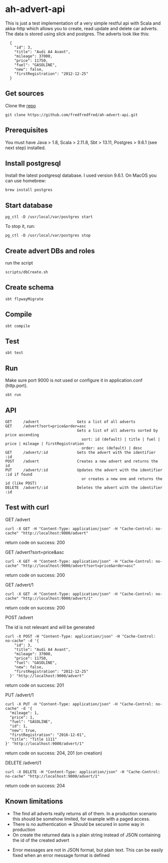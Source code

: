 # ah-advert-api
This is just a test implementation of a very simple restful api with Scala and akka-http which allows you
to create, read update and delete car adverts. The data is stored using slick and postgres. The adverts look like this:

      {
        "id": 3,
        "title": "Audi A4 Avant",
        "mileage": 37000,
        "price": 11750,
        "fuel": "GASOLINE",
        "new": false,
        "firstRegistration": "2012-12-25"
      }


## Get sources
Clone the [repo](https://github.com/fredfredfred/ah-advert-api) 
    
    git clone https://github.com/fredfredfred/ah-advert-api.git

## Prerequisites
You must have Java > 1.8, Scala > 2.11.8, Sbt > 13.11, Postgres > 9.6.1 (see next step) installed.

## Install postgresql
Install the latest postgresql database. I used version 9.6.1. On MacOS you can use homebrew:

    brew install postgres

## Start database

    pg_ctl -D /usr/local/var/postgres start

To stop it, run: 
    
    pg_ctl -D /usr/local/var/postgres stop

## Create advert DBs and roles
run the script

    scripts/dbCreate.sh
    
## Create schema
    sbt flywayMigrate

## Compile
    sbt compile
    
## Test
    sbt test
    
## Run
Make sure port 9000 is not used or configure it in application.conf (http.port).

    sbt run

## API
    GET     /advert                 Gets a list of all adverts
    GET     /advert?sort=price&order=asc  
                                    Gets a list of all adverts sorted by price ascending
                                      sort: id (default) | title | fuel | price | mileage | firstRegistration
                                      order: asc (default) | desc
    GET     /advert/:id             Gets the advert with the identifier :id
    POST    /advert                 Creates a new advert and returns the id
    PUT     /advert/:id             Updates the advert with the identifier :id if found
                                      or creates a new one and returns the id (like POST)
    DELETE  /advert/:id             Deletes the advert with the identifier :id
## Test with curl
GET     /advert
 
    curl -X GET -H "Content-Type: application/json" -H "Cache-Control: no-cache" "http://localhost:9000/advert"
return code on success: 200    
    
GET     /advert?sort=price&asc

    curl -X GET -H "Content-Type: application/json" -H "Cache-Control: no-cache" "http://localhost:9000/advert?sort=price&order=asc"

return code on success: 200

GET     /advert/1

    curl -X GET -H "Content-Type: application/json" -H "Cache-Control: no-cache" "http://localhost:9000/advert/1"
return code on success: 200

POST    /advert

The id is not relevant and will be generated

    curl -X POST -H "Content-Type: application/json" -H "Cache-Control: no-cache" -d '{
        "id": 3,
        "title": "Audi A4 Avant",
        "mileage": 37000,
        "price": 11750,
        "fuel": "GASOLINE",
        "new": false,
        "firstRegistration": "2012-12-25"
      }' "http://localhost:9000/advert"
return code on success: 201


PUT     /advert/1

    curl -X PUT -H "Content-Type: application/json" -H "Cache-Control: no-cache" -d '{
      "mileage": 1,
      "price": 1,
      "fuel": "GASOLINE",
      "id": 1,
      "new": true,
      "firstRegistration": "2016-12-01",
      "title": "Title 1111"
    }' "http://localhost:9000/advert/1"
return code on success: 204, 201 (on creation)

DELETE  /advert/1

    curl -X DELETE -H "Content-Type: application/json" -H "Cache-Control: no-cache" "http://localhost:9000/advert/1"
return code on success: 204

## Known limitations
* The find all adverts really returns all of them. In a production scenario this should be
 somehow limited, for example with a paged access.
* There is no authentication => Should be secured in some way in production
* On create the returned data is a plain string instead of JSON containing the id of the created advert
+ Error messages are not in JSON format, but plain text. This can be easily fixed when an error message format is defined